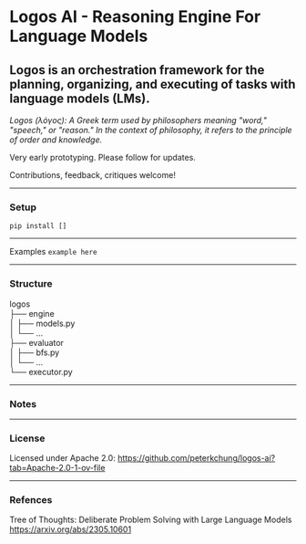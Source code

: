 # Logos AI - Reasoning Engine For Language Models  

## Logos is an orchestration framework for the planning, organizing, and executing of tasks with language models (LMs).

*Logos (λόγος): A Greek term used by philosophers meaning "word," "speech," or "reason." In the context of philosophy, it refers to the principle of order and knowledge.*

Very early prototyping. Please follow for updates.

Contributions, feedback, critiques welcome!

---

### Setup

```pip install []```

---

Examples
```example here```

---

### Structure

logos  
├── engine  
│   ├── models.py  
│   └── ...  
├── evaluator  
│   ├── bfs.py  
│   └── ...  
└── executor.py  

---

### Notes

---

### License

Licensed under Apache 2.0: https://github.com/peterkchung/logos-ai?tab=Apache-2.0-1-ov-file

---

### Refences

Tree of Thoughts: Deliberate Problem Solving with Large Language Models https://arxiv.org/abs/2305.10601